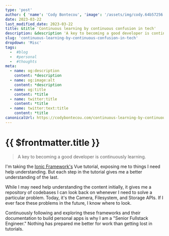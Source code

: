```yaml
---
type: 'post'
author: { 'name': 'Cody Bontecou', 'image': '/assets/img/cody.64b57256.jpg' }
date: 2023-03-22
last_modified_date: 2023-03-22
title: &title 'Continuous learning by continuous confusion in tech'
description: &description 'A key to becoming a good developer is continuously learning.'
slug: 'continuous-learning-by-continuous-confusion-in-tech'
dropdown: 'Misc'
tags:
  -  #blog
  -  #personal
  -  #thoughts
meta:
  - name: og:description
    content: *description
  - name: og:image:alt
    content: *description
  - name: og:title
    content: *title
  - name: twitter:title
    content: *title
  - name: twitter:text:title
    content: *title
canonicalUrl: https://codybontecou.com/continuous-learning-by-continuous-confusion-in-tech.html
---
```


# {{ $frontmatter.title }}

> A key to becoming a good developer is continuously learning.

I'm taking the [Ionic Framework's](https://ionicframework.com/) Vue tutorial, exposing me to things I need help understanding. But each step in the tutorial gives me a better understanding of the last.

While I may need help understanding the content initially, it gives me a repository of codebases I can look back on whenever I need to solve a particular problem. Today, it's the Camera, Filesystem, and Storage APIs. If I ever face these problems in the future, I know where to look.

Continuously following and exploring these frameworks and their documentation to build personal apps is why I am a "Senior Fullstack Engineer." Nothing has prepared me better for work than getting lost in tutorials.
